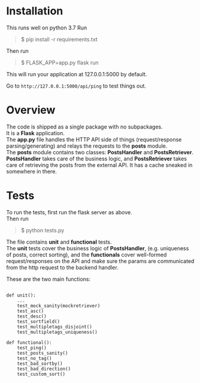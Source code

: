# Installation
This runs well on python 3.7
Run
>$ pip install -r requirements.txt

Then run

>$ FLASK_APP=app.py flask run

This will run your application at 127.0.0.1:5000 by default.

Go to `http://127.0.0.1:5000/api/ping` to test things out. 

# Overview
The code is shipped as a single package with no subpackages.  
It is a **Flask** application.  
The **app.py** file handles the HTTP API side of things (request/response parsing/generating) and relays the requests to the **posts** module.  
The **posts** module contains two classes: **PostsHandler** and **PostsRetriever**.  
**PostsHandler** takes care of the business logic, and **PostsRetriever** takes care of retrieving the posts from the external API. It has a cache sneaked in somewhere in there.

# Tests
To run the tests, first run the flask server as above.  
Then run
>$ python tests.py

The file contains **unit** and **functional** tests.  
The **unit** tests cover the business logic of **PostsHandler**, (e.g. uniqueness of posts, correct sorting), and the **functionals** cover well-formed request/responses on the API and make sure the params are communicated from the http request to the backend handler.

These are the two main functions:  

```

def unit():
    ...
    test_mock_sanity(mockretriever)
    test_asc()
    test_desc()
    test_sortfield()
    test_multipletags_disjoint()
    test_multipletags_uniqueness()

def functional():
    test_ping()
    test_posts_sanity()
    test_no_tag()
    test_bad_sortby()
    test_bad_direction()
    test_custom_sort()

```

